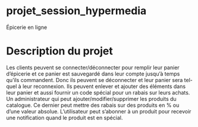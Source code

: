 # projet_session_hypermedia
Épicerie en ligne

# Description du projet

Les clients peuvent se connecter/déconnecter pour remplir leur panier d’épicerie et ce panier est sauvegardé dans leur compte jusqu’à temps qu’ils commandent. Donc ils peuvent se déconnecter et leur panier sera tel-quel à leur reconnexion. Ils peuvent enlever et ajouter des éléments dans leur panier et aussi fournir un code spécial pour un rabais sur leurs achats. Un administrateur qui peut ajouter/modifier/supprimer les produits du catalogue. Ce dernier peut mettre des rabais sur des produits en % ou d’une valeur absolue. L’utilisateur peut s’abonner à un produit pour recevoir une notification quand le produit est en spécial.
